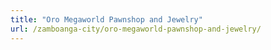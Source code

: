 ```yaml
---
title: "Oro Megaworld Pawnshop and Jewelry"
url: /zamboanga-city/oro-megaworld-pawnshop-and-jewelry/
---
```

